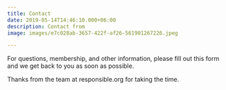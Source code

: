 ```yaml
---
title: Contact
date: 2019-05-14T14:46:10.000+06:00
description: Contact from
image: images/e7c028ab-3657-422f-af26-561901267226.jpeg

---
```

For questions, membership, and other information, please fill out this form and we get back to you as soon as possible.

Thanks from the team at responsible.org for taking the time.